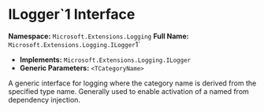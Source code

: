 # ILogger`1 Interface

**Namespace:** `Microsoft.Extensions.Logging`
**Full Name:** `Microsoft.Extensions.Logging.ILogger`1`
- **Implements:** `Microsoft.Extensions.Logging.ILogger`
- **Generic Parameters:** `<TCategoryName>`

A generic interface for logging where the category name is derived from the specified
             type name.
            Generally used to enable activation of a named  from dependency injection.
